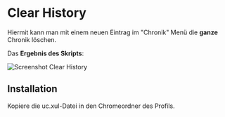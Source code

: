 # Clear History
Hiermit kann man mit einem neuen Eintrag im "Chronik" Menü die **ganze** Chronik löschen.

Das **Ergebnis des Skripts**:

![Screenshot Clear History](https://github.com/ardiman/userChrome.js/raw/master/clearhistory/scr_clearhistory.png)


## Installation
Kopiere die uc.xul-Datei in den Chromeordner des Profils.

